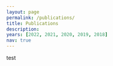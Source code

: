 ```yaml
---
layout: page
permalink: /publications/
title: Publications
description: 
years: [2022, 2021, 2020, 2019, 2018]
nav: true
---
```

test
<!-- <div class="publications">

{% for y in page.years %}
  <h2 class="year">{{y}}</h2>
  {% bibliography -f papers -q @*[year={{y}}]* %}
{% endfor %}

</div> -->